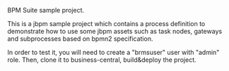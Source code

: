 BPM Suite sample project.

This is a jbpm sample project which contains a process definition to demonstrate how to use some jbpm assets such as task nodes, gateways and subprocesses based on bpmn2 specification.

In order to test it, you will need to create a "brmsuser" user with "admin" role. Then, clone it to business-central, build&deploy the project. 
